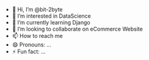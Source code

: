 - 👋 Hi, I’m @bit-2byte
- 👀 I’m interested in DataScience
- 🌱 I’m currently learning Django
- 💞️ I’m looking to collaborate on eCommerce Website
- 📫 How to reach me 
- 😄 Pronouns: ...
- ⚡ Fun fact: ...

<!---
bit-2byte/bit-2byte is a ✨ special ✨ repository because its `README.md` (this file) appears on your GitHub profile.
You can click the Preview link to take a look at your changes.
--->
